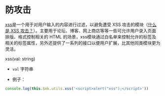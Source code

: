 # 防攻击

[xss](https://www.npmjs.com/package/xss)是一个用于对用户输入的内容进行过滤，以避免遭受 XSS 攻击的模块（[什么是 XSS 攻击？](https://baike.baidu.com/item/XSS%E6%94%BB%E5%87%BB)）。主要用于论坛、博客、网上商店等等一些可允许用户录入页面排版、格式控制相关的 HTML 的场景，xss模块通过白名单来控制允许的标签及相关的标签属性，另外还提供了一系列的接口以便用户扩展，比其他同类模块更为灵活。

xss(val: string)

+ `val` 字符串

+ 例子：

```ts
console.log(this.$mk.utils.xss('<script>alert("xss");</script>'))
```